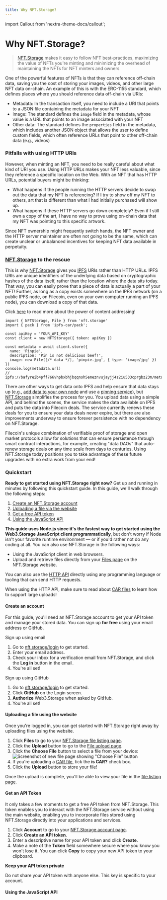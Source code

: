 ```yaml
---
title: Why NFT.Storage?
---
```


import Callout from 'nextra-theme-docs/callout';

# Why NFT.Storage?
> [NFT.Storage](http://NFT.Storage) makes it easy to follow NFT best-practices, maximizing the value of NFTs you're minting and minimizing the overhead of maintaining the NFTs for NFT minters and owners

One of the powerful features of NFTs is that they can reference off-chain data, saving you the cost of storing your images, videos, and other large NFT data on-chain. An example of this is with the ERC-1155 standard, which defines places where you should reference data off-chain via URIs:

- Metadata: In the transaction itself, you need to include a URI that points to a JSON file containing the metadata for your NFT
- Image: The standard defines the `image` field in the metadata, whose value is a URL that points to an image associated with your NFT
- Other data: The standard defines the `properties` field in the metadata, which includes another JSON object that allows the user to define custom fields, which often reference URLs that point to other off-chain data (e.g., videos)


### Pitfalls with using HTTP URIs

However, when minting an NFT, you need to be really careful about what kind of URI you use. Using HTTP URLs makes your NFT less valuable, since they reference a specific location on the Web. With an NFT that has HTTP URLs, potential buyers might be thinking:

- What happens if the people running the HTTP servers decide to swap out the data that my NFT is referencing? If I try to show off my NFT to others, art that is different than what I had initially purchased will show up.
- What happens if these HTTP servers go down completely? Even if I still own a copy of the art, I have no way to prove using on-chain data that my NFT was pointing to this specific artwork.

Since NFT ownership might frequently switch hands, the NFT owner and the HTTP server maintainer are often not going to be the same, which can create unclear or unbalanced incentives for keeping NFT data available in perpetuity.

### [NFT.Storage](http://NFT.Storage) to the rescue

This is why [NFT.Storage](http://NFT.Storage) gives you [IPFS](https://ipfs.io/) URIs rather than HTTP URLs. IPFS URIs are unique identifiers of the underlying data based on cryptographic hashes of the data itself, rather than the location where the data sits today. That way, you can easily prove that a piece of data is actually a part of your NFT! Further, as long as a copy exists somewhere on the IPFS network (on a public IPFS node, on Filecoin, even on your own computer running an IPFS node), you can download a copy of that data.

Click [here](https://proto.school/content-addressing) to read more about the power of content addressing!

```
import { NFTStorage, File } from 'nft.storage'
import { pack } from 'ipfs-car/pack';

const apiKey = 'YOUR_API_KEY'
const client = new NFTStorage({ token: apiKey })

const metadata = await client.store({
  name: 'Pinpie',
  description: 'Pin is not delicious beef!',
  image: new File([/* data */], 'pinpie.jpg', { type: 'image/jpg' })
})
console.log(metadata.url)
// ipfs://bafyreib4pff766vhpbxbhjbqqnsh5emeznvujayjj4z2iu533cprgbz23m/metadata.json
```

There are other ways to get data onto IPFS and help ensure that data stays up (e.g., [add data to your own node](https://docs.ipfs.io/how-to/command-line-quick-start/) and use a [pinning service](https://docs.ipfs.io/how-to/work-with-pinning-services/)), but [NFT.Storage](http://NFT.Storage) simplifies the process for you. You upload data using a simple API, and behind the scenes, the service makes the data available on IPFS and puts the data into Filecoin deals. The service currently renews these deals for you to ensure your data deals never expire, but there are also improvements underway to ensure forever persistence with no dependency on NFT.Storage. 

Filecoin's unique combination of verifiable proof of storage and open market protocols allow for solutions that can ensure persistence through smart contract interactions, for example, creating "data DAOs" that auto-renew storage deals on any time scale from days to centuries. Using NFT.Storage today positions you to take advantage of these future upgrades with no extra work from your end!

### Quickstart

**Ready to get started using NFT.Storage right now?** Get up and running in minutes by following this quickstart guide. In this guide, we'll walk through the following steps:

1. [Create an NFT.Storage account](#create-an-account)
1. [Uploading a file via the website](#uploading-a-file-using-the-website)
1. [Get a free API token](#get-an-api-token)
1. [Using the JavaScript API](#using-the-javascript-api)

**This guide uses Node.js since it's the fastest way to get started using the Web3.Storage JavaScript client programmatically**, but don't worry if Node isn't your favorite runtime environment — or if you'd rather not do any coding at all. You can also use NFT.Storage in the following ways:
- Using the JavaScript client in web browsers.
- Upload and retrieve files directly from your [Files page](https://nft.storage/files/) on the NFT.Storage website.

You can also use the [HTTP API][reference-http-api] directly using any programming language or tooling that can send HTTP requests.


<Callout emoji="💡">

When using the HTTP API, make sure to read about [CAR files][concepts-car-files] to learn how to support large uploads!

</Callout>

#### Create an account

For this guide, you'll need an NFT.Storage account to get your API token and manage your stored data. You can sign up **for free** using your email address or GitHub.


Sign up using email
1. Go to [nft.storage/login](https://nft.storage/login) to get started.
1. Enter your email address.
1. Check your inbox for a verification email from NFT.Storage, and click the **Log in** button in the email.
1. You're all set!

Sign up using GitHub
1. Go to [nft.storage/login](https://nft.storage/login) to get started.
1. Click **GitHub** on the Login screen.
1. **Authorize** Web3.Storage when asked by GitHub.
1. You're all set!

#### Uploading a file using the website

Once you're logged in, you can get started with NFT.Storage right away by uploading files using the website.

1. Click **Files** to go to your [NFT.Storage file listing page](https://nft.storage/files/). 
1. Click the **Upload** button to go to the [File upload page](https://nft.storage/new-file/).
1. Click the **Choose File** button to select a file from your device:
    ![Screenshot of new file page showing "Choose File" button](/images/new-file.png)
1. If you're uploading a [CAR file][concepts-car-files], tick the **is CAR?** check box.
1. Click the **Upload** button to store your file!

Once the upload is complete, you'll be able to view your file in the [file listing page](https://nft.storage/files/).

#### Get an API Token

It only takes a few moments to get a free API token from NFT.Storage. This token enables you to interact with the NFT.Storage service without using the main website, enabling you to incorporate files stored using NFT.Storage directly into your applications and services.

1. Click **Account** to go to your [NFT.Storage account page](https://nft.storage/account).
1. Click **Create an API token**.
1. Enter a descriptive name for your API token and click **Create**.
1. Make a note of the **Token** field somewhere secure where you know you won't lose it. You can click **Copy** to copy your new API token to your clipboard.

<Callout type="warning" emoji="⚠️"> 

**Keep your API token private**

Do not share your API token with anyone else. This key is specific to your account.

</Callout>


#### Using the JavaScript API


[reference-http-api]: https://nft.storage/api-docs/
[concepts-car-files]: ./concepts/car-files.md

